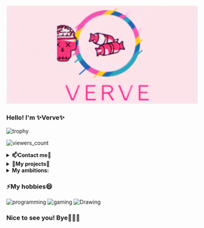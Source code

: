 [![verve's GitHub Banner](./assets/verve.png)](https://github.com/VerveIsGod)

### Hello! I'm ✨Verve✨

![trophy](https://github-profile-trophy.vercel.app/?username=VerveIsGod&no-frame=true&no-bg=true&theme=juicyfresh)

![viewers_count](https://komarev.com/ghpvc/?username=VerveIsGod&color=000000&style=plastic&label=viewers)

<details>
  <summary><b>📫Contact me💬 </b></summary>
<p align="center">
</p>

<br>
  <a href="https://t.me/Verve_is_God/"><img src="https://img.shields.io/badge/Telegram-Verve_is_God-blue"></a>
<br>
  <a href="https://t.me/bonbon_chat_bot/"><img src="https://img.shields.io/badge/BonBon-my%20telegram%20bot-ff69b4"></a>
<br>
  <a href="mailto:verve_is_god@protonmail.com"><img src="https://img.shields.io/badge/E--mail-my%20email-important?style=flat"></a>
  
</details>

<details>
  <summary><b>👯My projects🔭 </b></summary>
<p align="center">
</p>

- 🍩I'm currently the team lead of BonBon TEAM
- 🤖I'm developer of discord, telegram and amino bots

</details>


<details>
  <summary><b>My ambitions: </b></summary>
<p align="center">
</p>

- 🎓I'm really want to learn c++
- 💼I'm wanna get a good job
- 🏫Sure I want to finish the university

</details>

### ⚡My hobbies😄

![programming](https://img.shields.io/badge/-1.%Programming-black?style=for-the-badge&logo=null&logoColor=ff69b4&labelColor=000000)
![gaming](https://img.shields.io/badge/-2.%Gaming-black?style=for-the-badge&logo=null&logoColor=ff69b4&labelColor=000000)
![Drawing](https://img.shields.io/badge/-3.%Drawing-black?style=for-the-badge&logo=null&logoColor=ff69b4&labelColor=000000)


### Nice to see you! Bye👋👋👋
